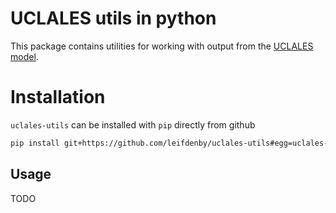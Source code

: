# UCLALES utils in python

This package contains utilities for working with output from the [UCLALES
model](https://github.com/uclales/uclales).

# Installation

`uclales-utils` can be installed with `pip` directly from github

```bash
pip install git+https://github.com/leifdenby/uclales-utils#egg=uclales-utils
```

## Usage

TODO



